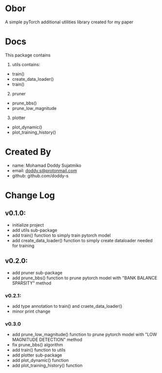 # Obor
A simple pyTorch additional utilities library created for my paper

# Docs
This package contains

1. utils
contains:
- train()
- create_data_loader()
- train()

2. pruner
- prune_bbs()
- prune_low_magnitude

3. plotter
- plot_dynamic()
- plot_training_history()

# Created By
- name: Mohamad Doddy Sujatmiko
- email: doddy.s@protonmail.com
- github: github.com/doddy-s

# Change Log
## v0.1.0:
- initialize project
- add utils sub-package
- add train() function to simply train pytorch model
- add create_data_loader() function to simply create dataloader needed for training

## v0.2.0:
- add pruner sub-package
- add prune_bbs() function to prune pytorch model with "BANK BALANCE SPARSITY" method

### v0.2.1:
- add type annotation to train() and craete_data_loader()
- minor print change

### v0.3.0
- add prune_low_magnitude() function to prune pytorch model with "LOW MAGNITUDE DETECTION" method
- fix prune_bbs() algorithm
- add train() function to utils
- add plotter sub-package
- add plot_dynamic() function
- add plot_training_history() function